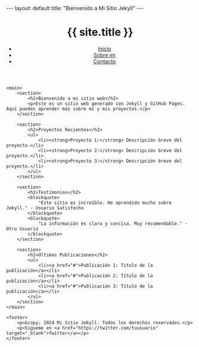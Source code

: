 <practica despliege>
---
layout: default
title: "Bienvenido a Mi Sitio Jekyll"
---

<!DOCTYPE html>
<html lang="es">
<head>
    <meta charset="UTF-8">
    <meta name="viewport" content="width=device-width, initial-scale=1.0">
    <title>{{ page.title }}</title>
    <link rel="stylesheet" href="{{ '/assets/styles.css' | relative_url }}">
</head>
<body>
    <header>
        <h1>{{ site.title }}</h1>
        <nav>
            <ul>
                <li><a href="{{ '/' | relative_url }}">Inicio</a></li>
                <li><a href="{{ '/about' | relative_url }}">Sobre mí</a></li>
                <li><a href="{{ '/contact' | relative_url }}">Contacto</a></li>
            </ul>
        </nav>
    </header>

    <main>
        <section>
            <h2>Bienvenido a mi sitio web</h2>
            <p>Este es un sitio web generado con Jekyll y GitHub Pages. Aquí puedes aprender más sobre mí y mis proyectos.</p>
        </section>

        <section>
            <h2>Proyectos Recientes</h2>
            <ul>
                <li><strong>Proyecto 1:</strong> Descripción breve del proyecto.</li>
                <li><strong>Proyecto 2:</strong> Descripción breve del proyecto.</li>
                <li><strong>Proyecto 3:</strong> Descripción breve del proyecto.</li>
            </ul>
        </section>

        <section>
            <h2>Testimonios</h2>
            <blockquote>
                "Este sitio es increíble. He aprendido mucho sobre Jekyll." - Usuario Satisfecho
            </blockquote>
            <blockquote>
                "La información es clara y concisa. Muy recomendable." - Otro Usuario
            </blockquote>
        </section>

        <section>
            <h2>Últimas Publicaciones</h2>
            <ul>
                <li><a href="#">Publicación 1: Título de la publicación</a></li>
                <li><a href="#">Publicación 2: Título de la publicación</a></li>
                <li><a href="#">Publicación 3: Título de la publicación</a></li>
            </ul>
        </section>
    </main>

    <footer>
        <p>&copy; 2024 Mi Sitio Jekyll. Todos los derechos reservados.</p>
        <p>Sígueme en <a href="https://twitter.com/tuusuario" target="_blank">Twitter</a></p>
    </footer>
</body>
</html>
